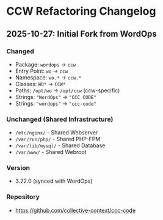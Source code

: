 # CCW Refactoring Changelog

## 2025-10-27: Initial Fork from WordOps

### Changed
- Package: `wordops` → `ccw`
- Entry Point: `wo` → `ccw`
- Namespace: `wo.*` → `ccw.*`
- Classes: `WO*` → `CCW*`
- Paths: `/opt/wo` → `/opt/ccw` (ccw-specific)
- Strings: `"WordOps"` → `"CCC CODE"`
- Strings: `"wordops"` → `"ccc-code"`

### Unchanged (Shared Infrastructure)
- `/etc/nginx/` - Shared Webserver
- `/var/run/php/` - Shared PHP-FPM
- `/var/lib/mysql/` - Shared Database
- `/var/www/` - Shared Webroot

### Version
- 3.22.0 (synced with WordOps)

### Repository
- https://github.com/collective-context/ccc-code

<!-- Zuletzt bearbeitet: 2025-10-27 -->
